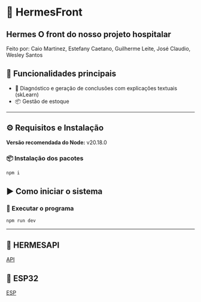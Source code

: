
# 🏥 HermesFront

**Hermes** O front do nosso projeto hospitalar
---
Feito por: Caio Martinez, Estefany Caetano, Guilherme Leite, José Claudio, Wesley Santos
## 📌 Funcionalidades principais

- 🧾 Diagnóstico e geração de conclusões com explicações textuais (skLearn)
- 📦 Gestão de estoque

---


## ⚙️ Requisitos e Instalação

**Versão recomendada do Node:** v20.18.0

### 📦 Instalação dos pacotes

```bash
npm i
```

## ▶️ Como iniciar o sistema


### 🚀 Executar o programa

```bash
npm run dev
```

---

## 📡 HERMESAPI

[API](https://github.com/CAIOMSa/ChallangeSabaraHermes/tree/main)

## 🔌 ESP32
[ESP](https://github.com/CAIOMSa/ChallangeSabaraHermesESP)

